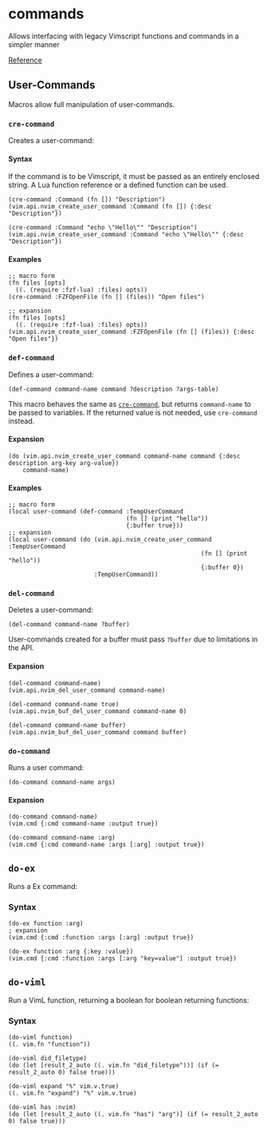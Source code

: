 # commands
Allows interfacing with legacy Vimscript functions and commands in a simpler manner

[Reference](../reference/fnl/nvim-anisole-macros/commands.md)

## User-Commands
Macros allow full manipulation of user-commands.

### `cre-command`
Creates a user-command:

#### Syntax
If the command is to be Vimscript, it must be passed as an entirely enclosed string. A Lua function reference or a defined function can be used.
```fennel
(cre-command :Command (fn []) "Description")
(vim.api.nvim_create_user_command :Command (fn []) {:desc "Description"})

(cre-command :Command "echo \"Hello\"" "Description")
(vim.api.nvim_create_user_command :Command "echo \"Hello\"" {:desc "Description"})
```

#### Examples
```fennel
;; macro form
(fn files [opts]
  ((. (require :fzf-lua) :files) opts))
(cre-command :FZFOpenFile (fn [] (files)) "Open files")

;; expansion
(fn files [opts]
  ((. (require :fzf-lua) :files) opts))
(vim.api.nvim_create_user_command :FZFOpenFile (fn [] (files)) {:desc "Open files"})
```

### `def-command`
Defines a user-command:
```fennel
(def-command command-name command ?description ?args-table)
```
This macro behaves the same as [`cre-command`](cre-command), but returns `command-name` to be passed to variables. If the returned value is not needed, use `cre-command` instead.

#### Expansion
```fennel
(do (vim.api.nvim_create_user_command command-name command {:desc description arg-key arg-value})
    command-name)
```

#### Examples
```fennel
;; macro form
(local user-command (def-command :TempUserCommand
                                 (fn [] (print "hello"))
                                 {:buffer true}))
;; expansion
(local user-command (do (vim.api.nvim_create_user_command :TempUserCommand
                                                      (fn [] (print "hello"))
                                                      {:buffer 0})
                        :TempUserCommand))
```

### `del-command`
Deletes a user-command:
```fennel
(del-command command-name ?buffer)
```
User-commands created for a buffer must pass `?buffer` due to limitations in the API.

#### Expansion
```fennel
(del-command command-name)
(vim.api.nvim_del_user_command command-name)

(del-command command-name true)
(vim.api.nvim_buf_del_user_command command-name 0)

(del-command command-name buffer)
(vim.api.nvim_buf_del_user_command command buffer)
```

### `do-command`
Runs a user command:
```fennel
(do-command command-name args)
```

#### Expansion
```fennel
(do-command command-name)
(vim.cmd {:cmd command-name :output true})

(do-command command-name :arg)
(vim.cmd {:cmd command-name :args [:arg] :output true})
```

## `do-ex`
Runs a Ex command:

### Syntax
```fennel
(do-ex function :arg)
; expansion
(vim.cmd {:cmd :function :args [:arg] :output true})

(do-ex function :arg {:key :value})
(vim.cmd {:cmd :function :args [:arg "key=value"] :output true})
```

## `do-viml`
Run a VimL function, returning a boolean for boolean returning functions:

### Syntax
```fennel
(do-viml function)
((. vim.fn "function"))

(do-viml did_filetype)
(do (let [result_2_auto ((. vim.fn "did_filetype"))] (if (= result_2_auto 0) false true)))

(do-viml expand "%" vim.v.true)
((. vim.fn "expand") "%" vim.v.true)

(do-viml has :nvim)
(do (let [result_2_auto ((. vim.fn "has") "arg")] (if (= result_2_auto 0) false true)))
```
